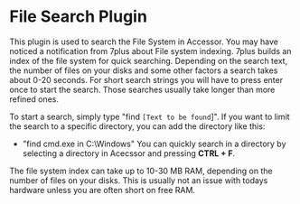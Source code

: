 # File Search Plugin #
This plugin is used to search the File System in Accessor. You may have noticed a notification from 7plus about File system indexing. 7plus builds an index of the file system for quick searching. Depending on the search text, the number of files on your disks and some other factors a search takes about 0-20 seconds. For short search strings you will have to press enter once to start the search. Those searches usually take longer than more refined ones.

To start a search, simply type "find `[Text to be found`]". If you want to limit the search to a specific directory, you can add the directory like this:
  * "find cmd.exe in C:\Windows"
You can quickly search in a directory by selecting a directory in Acecssor and pressing **CTRL + F**.

The file system index can take up to 10-30 MB RAM, depending on the number of files on your disks. This is usually not an issue with todays hardware unless you are often short on free RAM.